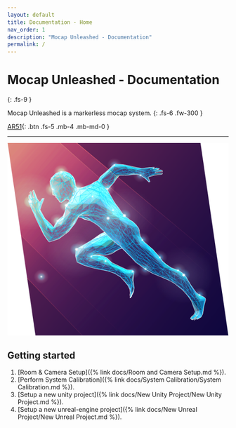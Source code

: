 ```yaml
---
layout: default
title: Documentation - Home
nav_order: 1
description: "Mocap Unleashed - Documentation"
permalink: /
---
```


# Mocap Unleashed - Documentation
{: .fs-9 }

Mocap Unleashed is a markerless mocap system.
{: .fs-6 .fw-300 }

[AR51](https://ar-51.com){: .btn .fs-5 .mb-4 .mb-md-0 }

---

![sprinter in polygons](/assets/images/sprinter.png)

## Getting started

1. [Room & Camera Setup]({% link docs/Room and Camera Setup.md %}).
2. [Perform System Calibration]({% link docs/System Calibration/System Calibration.md %}).
3. [Setup a new unity project]({% link docs/New Unity Project/New Unity Project.md %}).
4. [Setup a new unreal-engine project]({% link docs/New Unreal Project/New Unreal Project.md %}).